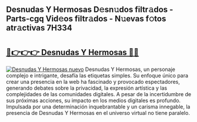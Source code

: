 ## Desnudas Y Hermosas D𝚎sn𝚞dos filtr𝚊dos - Parts-cgq Vid𝚎os filtr𝚊dos - N𝚞evas f𝚘tos atr𝚊ctivas 7H334

# <h2><a href="http://mb4et4h.tromn.icu/?c=Desnudas+Y+Hermosas">🔗👉👉👉 Desnudas Y Hermosas 🔗🔗</a></h2>

[![Desnudas Y Hermosas nuevo](https://i.imgur.com/pEAQMta.gif)](http://mb4et4h.tromn.icu/?c=Desnudas+Y+Hermosas)
Desnudas Y Hermosas, un personaje complejo e intrigante, desafía las etiquetas simples. Su enfoque único para crear una presencia en la web ha fascinado y provocado espectadores, generando debates sobre la privacidad, la expresión artística y las complejidades de las comunidades digitales. A pesar de la incertidumbre de sus próximas acciones, su impacto en los medios digitales es profundo. Impulsada por una determinación inquebrantable y un carisma innegable, la presencia de Desnudas Y Hermosas en el universo virtual no tiene paralelo.
